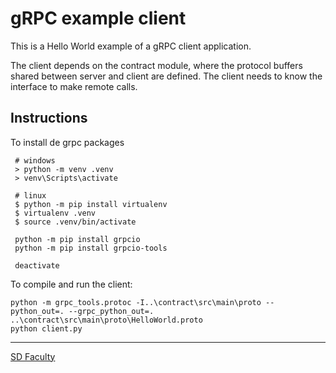 # gRPC example client

This is a Hello World example of a gRPC client application.

The client depends on the contract module, where the protocol buffers shared between server and client are defined.
The client needs to know the interface to make remote calls.


## Instructions

To install de grpc packages
```
 # windows
 > python -m venv .venv
 > venv\Scripts\activate

 # linux
 $ python -m pip install virtualenv 
 $ virtualenv .venv
 $ source .venv/bin/activate

 python -m pip install grpcio
 python -m pip install grpcio-tools

 deactivate
```


To compile and run the client:

```
python -m grpc_tools.protoc -I..\contract\src\main\proto --python_out=. --grpc_python_out=. ..\contract\src\main\proto\HelloWorld.proto
python client.py
```

----

[SD Faculty](mailto:leic-sod@disciplinas.tecnico.ulisboa.pt)
